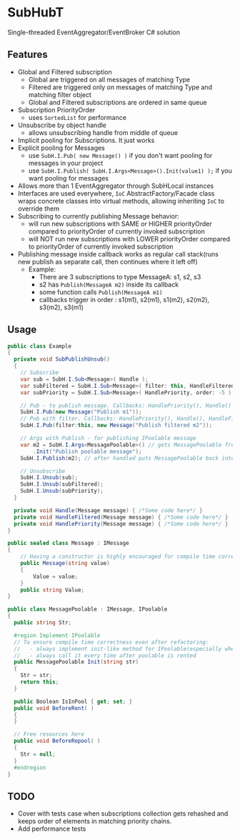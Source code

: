 # SubHubT
Single-threaded EventAggregator/EventBroker C# solution

## Features
  - Global and Filtered subscription
    - Global are triggered on all messages of matching Type
    - Filtered are triggered only on messages of matching Type and matching filter object
    - Global and Filtered subscriptions are ordered in same queue
  - Subscription PriorityOrder
    - uses `SortedList` for performance
  - Unsubscribe by object handle
    - allows unsubscribing handle from middle of queue
  - Implicit pooling for Subscriptions. It just works
  - Explicit pooling for Messages
    - use `SubH.I.Pub( new Message() )` if you don't want pooling for messages in your project
    - use `SubH.I.Publish( SubH.I.Args<Message>().Init(value1) );` if you want pooling for messages
  - Allows more than 1 EventAggregator through SubHLocal instances
  - Interfaces are used everywhere, `IoC` AbstractFactory/Facade class wraps concrete classes into virtual methods, allowing inheriting `IoC` to override them
  - Subscribing to currently publishing Message behavior:
    - will run new subscriptions with SAME or HIGHER priorityOrder compared to priorityOrder of currently invoked subscription
    - will NOT run new subscriptions with LOWER priorityOrder compared to priorityOrder of currently invoked subscription
  - Publishing message inside callback works as regular call stack(runs new publish as separate call, then continues where it left off)
    - Example:
        - There are 3 subscriptions to type MessageA: s1, s2, s3
        - s2 has `Publish(MessageA m2)` inside its callback
        - some function calls `Publish(MessageA m1)` 
        - callbacks trigger in order : s1(m1), s2(m1), s1(m2), s2(m2), s3(m2), s3(m1)

## Usage
```csharp
public class Example
{
  private void SubPublishUnsub()
  {
    // Subscribe
    var sub = SubH.I.Sub<Message>( Handle );
    var subFiltered = SubH.I.Sub<Message>( filter: this, HandleFiltered );
    var subPriority = SubH.I.Sub<Message>( HandlePriority, order: -5 );

    // Pub - to publish message. Callbacks: HandlePriority(), Handle()
    SubH.I.Pub(new Message("Publish m1"));
    // Pub with filter. Callbacks: HandlePriority(), Handle(), HandleFiltered()
    SubH.I.Pub(filter:this, new Message("Publish filtered m2"));

    // Args with Publish - for publishing IPoolable message
    var m2 = SubH.I.Args<MessagePoolable>() // gets MessagePoolable from pool
        .Init("Publish poolable message");
    SubH.I.Publish(m2); // after handled puts MessagePoolable back into pool

    // Unsubscribe
    SubH.I.Unsub(sub);
    SubH.I.Unsub(subFiltered);
    SubH.I.Unsub(subPriority);
  }

  private void Handle(Message message) { /*Some code here*/ }
  private void HandleFiltered(Message message) { /*Some code here*/ }
  private void HandlePriority(Message message) { /*Some code here*/ }
}

public sealed class Message : IMessage
{
	// Having a constructor is highly encouraged for compile time correctness
	public Message(string value)
	{
		Value = value;
	}
	public string Value;
}

public class MessagePoolable : IMessage, IPoolable
{
  public string Str;

  #region Implement IPoolable
  // To ensure compile time correctness even after refactoring:
  //   - always implement init-like method for IPoolable(especially when no arguments)
  //   - always call it every time after poolable is rented
  public MessagePoolable Init(string str)
  {
    Str = str;
    return this;
  }

  public Boolean IsInPool { get; set; }
  public void BeforeRent( )
  {
  }

  // Free resources here
  public void BeforeRepool( )
  {
    Str = null;
  }
  #endregion
}
```

## TODO
  - Cover with tests case when subscriptions collection gets rehashed and keeps order of elements in matching priority chains.
  - Add performance tests
